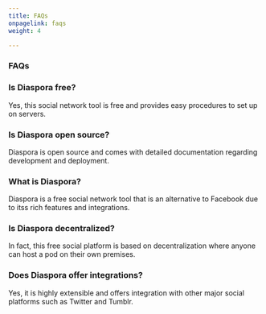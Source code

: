 ```yaml
---
title: FAQs
onpagelink: faqs
weight: 4

---
```


### **FAQs**

### Is Diaspora free?
Yes, this social network tool is free and provides easy procedures to set up on servers. 
### Is Diaspora open source?
Diaspora is open source and comes with detailed documentation regarding development and deployment.
### What is Diaspora?
Diaspora is a free social network tool that is an alternative to Facebook due to itss rich features and integrations. 
### Is Diaspora decentralized?
In fact, this free social platform is based on decentralization where anyone can host a pod on their own premises.
### Does Diaspora offer integrations?
Yes, it is highly extensible and offers integration with other major social platforms such as Twitter and Tumblr.
